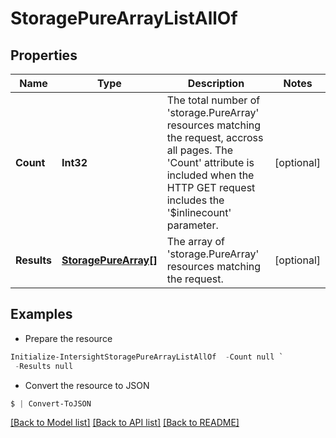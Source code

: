 # StoragePureArrayListAllOf
## Properties

Name | Type | Description | Notes
------------ | ------------- | ------------- | -------------
**Count** | **Int32** | The total number of &#39;storage.PureArray&#39; resources matching the request, accross all pages. The &#39;Count&#39; attribute is included when the HTTP GET request includes the &#39;$inlinecount&#39; parameter. | [optional] 
**Results** | [**StoragePureArray[]**](StoragePureArray.md) | The array of &#39;storage.PureArray&#39; resources matching the request. | [optional] 

## Examples

- Prepare the resource
```powershell
Initialize-IntersightStoragePureArrayListAllOf  -Count null `
 -Results null
```

- Convert the resource to JSON
```powershell
$ | Convert-ToJSON
```

[[Back to Model list]](../README.md#documentation-for-models) [[Back to API list]](../README.md#documentation-for-api-endpoints) [[Back to README]](../README.md)

